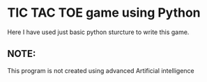 # TIC TAC TOE game using Python 

Here I have used just basic python sturcture to write this game.

## NOTE:

This program is not created using advanced Artificial intelligence